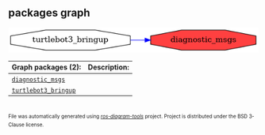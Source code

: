 <!--
File was automatically generated using 'ros-diagram-tools' project.
Project is distributed under the BSD 3-Clause license.
-->

## packages graph

[![diagnostic_msgs](diagnostic_msgs.png "diagnostic_msgs")](diagnostic_msgs.png)


| Graph packages (2): | Description: |
| ------------------- | ------------ |
| [`diagnostic_msgs`](diagnostic_msgs.md) |  |
| [`turtlebot3_bringup`](turtlebot3_bringup.md) |  |


</br>
<font size="1">
File was automatically generated using <a href="https://github.com/anetczuk/ros-diagram-tools"><i>ros-diagram-tools</i></a> project.
Project is distributed under the BSD 3-Clause license.
</font>
